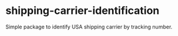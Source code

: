 # shipping-carrier-identification
Simple package to identify USA shipping carrier by tracking number.

